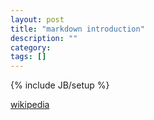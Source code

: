 ```yaml
---
layout: post
title: "markdown introduction"
description: ""
category: 
tags: []
---
```

{% include JB/setup %}

[wikipedia](http://zh.wikipedia.org/wiki/Markdown#.E4.BB.A3.E7.A0.81)

